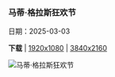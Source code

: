 ### 马蒂·格拉斯狂欢节

日期：2025-03-03

**下载**  |  [1920x1080](https://cn.bing.com/th?id=OHR.MardiGrasJackson_ZH-CN3456301377_1920x1080.jpg)  |  [3840x2160](https://cn.bing.com/th?id=OHR.MardiGrasJackson_ZH-CN3456301377_UHD.jpg)

![马蒂·格拉斯狂欢节](https://cn.bing.com/th?id=OHR.MardiGrasJackson_ZH-CN3456301377_1920x1080.jpg "杰克逊广场，新奥尔良，路易斯安那州，美国 (© SeanPavonePhoto/Getty Images)")

